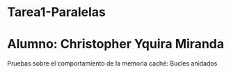 # Tarea1-Paralelas
# Alumno: Christopher Yquira Miranda

Pruebas sobre el comportamiento de la memoria caché: Bucles anidados


